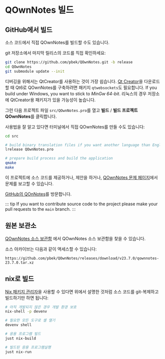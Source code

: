 # QOwnNotes 빌드

## GitHub에서 빌드

소스 코드에서 직접 QOwnNotes를 빌드할 수도 있습니다.

git 저장소에서 마지막 릴리스의 코드를 직접 확인하세요:

```bash
git clone https://github.com/pbek/QOwnNotes.git -b release
cd QOwnNotes
git submodule update --init
```

디버깅을 위해서는 QtCreator를 사용하는 것이 가장 쉽습니다. [Qt Creator](https://www.qt.io/download-qt-installer-oss)을 다운로드할 때 Qt6로 QOwnNotes를 구축하려면 패키지 `qtwebsockets`도 필요합니다. If you build under Windows, you want to stick to _MinGw 64-bit_. 리눅스의 경우 저장소에 QtCreator용 패키지가 있을 가능성이 높습니다.

그런 다음 프로젝트 파일 `src/QOwnNotes.pro`를 열고 **빌드** / **빌드 프로젝트 QOwnNotes**를 클릭합니다.

사용법을 잘 알고 있다면 터미널에서 직접 QOwnNotes를 만들 수도 있습니다:

```bash
cd src

# build binary translation files if you want another language than English
lrelease QOwnNotes.pro

# prepare build process and build the application
qmake
make
```

이 프로젝트에 소스 코드를 제공하거나, 제안을 하거나, [QOwnNotes 문제 페이지](https://github.com/pbek/QOwnNotes/issues)에서 문제를 보고할 수 있습니다.

[GitHub의 QOnNotes](https://github.com/pbek/QOwnNotes)를 방문합니다.

::: tip If you want to contribute source code to the project please make your pull requests to the `main` branch. :::

## 원본 보관소

[QOwnNotes 소스 보관함](https://github.com/pbek/QOwnNotes/releases) 에서 QOwnNotes 소스 보관함을 찾을 수 있습니다.

소스 아카이브는 다음과 같이 액세스할 수 있습니다:

`https://github.com/pbek/QOwnNotes/releases/download/v23.7.0/qownnotes-23.7.0.tar.xz`

## nix로 빌드

[Nix 패키지 관리자](https://nixos.org/download/)을 사용할 수 있다면 위에서 설명한 것처럼 소스 코드를 git-복제하고 빌드하기만 하면 됩니다:

```bash
# 아직 개발되지 않은 경우 개발 환경 보호
nix-shell -p devenv

# 필요한 모든 도구로 셸 열기
devenv shell

# 응용 프로그램 빌드
just nix-build

# 빌드된 응용 프로그램실행
just nix-run
```
